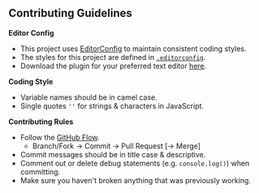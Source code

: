 ## Contributing Guidelines

**Editor Config**

- This project uses [EditorConfig](http://editorconfig.org/) to maintain consistent coding styles.
- The styles for this project are defined in [`.editorconfig`](.editorconfig).
- Download the plugin for your preferred text editor [here](http://editorconfig.org/#download).

**Coding Style**

- Variable names should be in camel case.
- Single quotes `''` for strings &amp; characters in JavaScript.

**Contributing Rules**

- Follow the [GitHub Flow](https://guides.github.com/introduction/flow/).
    - Branch/Fork → Commit → Pull Request [→ Merge]
- Commit messages should be in title case &amp; descriptive.
- Comment out or delete debug statements (e.g. `console.log()`) when committing.
- Make sure you haven't broken anything that was previously working.
